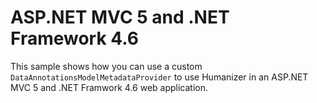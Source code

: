 ﻿# ASP.NET MVC 5 and .NET Framework 4.6

This sample shows how you can use a custom `DataAnnotationsModelMetadataProvider` to use Humanizer in an ASP.NET MVC 5 and .NET Framwork 4.6 web application.
